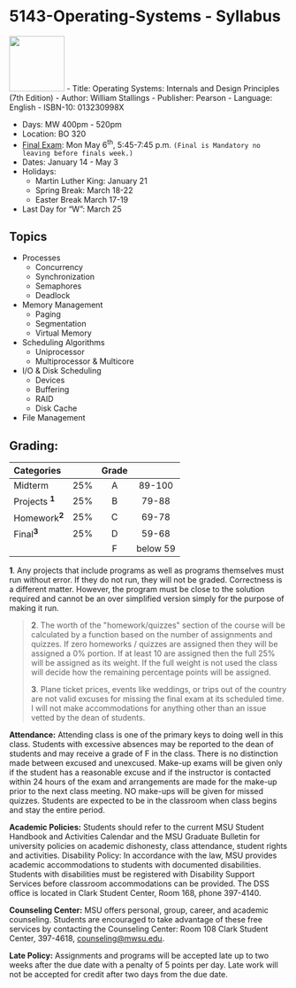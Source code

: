 # 5143-Operating-Systems - Syllabus

<img src="https://images-na.ssl-images-amazon.com/images/I/51ccTouNn-L._SX361_BO1,204,203,200_.jpg" width="100">
- Title: Operating Systems: Internals and Design Principles (7th Edition)
- Author: William Stallings 
- Publisher: Pearson
- Language: English
- ISBN-10: 013230998X


- Days: MW 400pm - 520pm 
- Location: BO 320
- [Final Exam](https://msutexas.edu/registrar/_assets/files/pdfs/spring19finals.pdf): Mon May 6<sup>th</sup>, 5:45-7:45 p.m. `(Final is Mandatory no leaving before finals week.)`
- Dates: January 14 - May 3
- Holidays: 
    - Martin Luther King: January 21 
    - Spring Break: March 18-22
    - Easter Break March 17-19
- Last Day for “W”: March 25

## Topics

- Processes
    - Concurrency
    - Synchronization
    - Semaphores
    - Deadlock
- Memory Management
    - Paging
    - Segmentation
    - Virtual Memory
- Scheduling Algorithms
    - Uniprocessor
    - Multiprocessor & Multicore
- I/O & Disk Scheduling
    - Devices
    - Buffering
    - RAID
    - Disk Cache
- File Management
   


## Grading:	

| Categories                     |     |  Grade   |          | 
|:------------------------------ |:---:|:--------:|:--------:|
| Midterm               	     | 25% |  A       | 89-100   |
| Projects <sup>**1**</sup>      | 25% |  B       |  79-88   |
| Homework<sup>**2**</sup>       | 25% |  C       | 69-78    |
| Final<sup>**3**</sup>	         | 25% |  D       | 59-68    |
|                                |     |  F       | below 59 |


**1**. Any projects that include programs as well as programs themselves must run without error. If they do not run, they will not be graded. Correctness is a different matter. However, the program must be close to the solution required and cannot be an over simplified version simply for the purpose of making it run. 
>
>**2**. The worth of the "homework/quizzes" section of the course will be calculated by a function based on the number of assignments and quizzes. If zero homeworks / quizzes are assigned then they will be assigned a 0% portion. If at least 10 are assigned then the full 25% will be assigned as its weight. If the full weight is not used the class will decide how the remaining percentage points will be assigned. 
>
>**3**. Plane ticket prices, events like weddings, or trips out of the country are not valid excuses for missing the final exam at its scheduled time. I will not make accommodations for anything other than an issue vetted by the dean of students. 

**Attendance:** Attending class is one of the primary keys to doing well in this class. Students with excessive absences may be reported to the dean of students and may receive a grade of F in the class. There is no distinction made between excused and unexcused. Make-up exams will be given only if the student has a reasonable excuse and if the instructor is contacted within 24 hours of the exam and arrangements are made for the make-up prior to the next class meeting. NO make-ups will be given for missed quizzes. Students are expected to be in the classroom when class begins and stay the entire period.

**Academic Policies:** Students should refer to the current MSU Student Handbook and Activities Calendar and the MSU Graduate Bulletin for university policies on academic dishonesty, class attendance, student rights and activities.
Disability Policy: In accordance with the law, MSU provides academic accommodations to students with documented disabilities. Students with disabilities must be registered with Disability Support Services before classroom accommodations can be provided. The DSS office is located in Clark Student Center, Room 168, phone 397-4140.

**Counseling Center:** MSU offers personal, group, career, and academic counseling. Students are encouraged to take advantage of these free services by contacting the Counseling Center: Room 108 Clark Student Center, 397-4618, counseling@mwsu.edu.

**Late Policy:** Assignments and programs will be accepted late up to two weeks after the due date with a penalty of 5 points per day. Late work will not be accepted for credit after two days from the due date.

